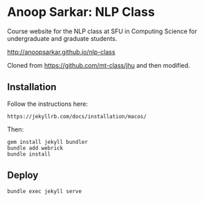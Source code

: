 # Anoop Sarkar: NLP Class

Course website for the NLP class at SFU in Computing Science for undergraduate and graduate students.

http://anoopsarkar.github.io/nlp-class

Cloned from https://github.com/mt-class/jhu and then modified.

## Installation

Follow the instructions here:

    https://jekyllrb.com/docs/installation/macos/

Then:

    gem install jekyll bundler
    bundle add webrick
    bundle install

## Deploy

    bundle exec jekyll serve

